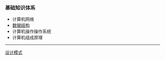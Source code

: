 ### 基础知识体系

- 计算机网络
- [数据结构](./data_strct/readme.md)
- 计算机操作操作系统
- 计算机组成原理

---

[设计模式](./design_pattern/readme.md)

